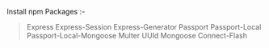 Install npm Packages :-
> Express
> Express-Session
> Express-Generator
> Passport
> Passport-Local
> Passport-Local-Mongoose
> Multer
> UUId
> Mongoose
> Connect-Flash 
